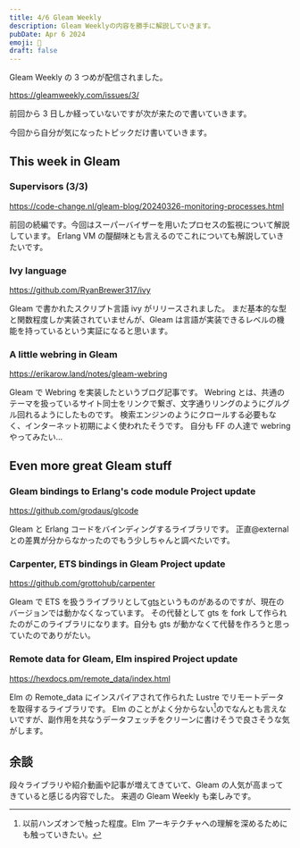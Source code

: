```yaml
---
title: 4/6 Gleam Weekly
description: Gleam Weeklyの内容を勝手に解説していきます。
pubDate: Apr 6 2024
emoji: 🦊
draft: false
---
```


Gleam Weekly の 3 つめが配信されました。

https://gleamweekly.com/issues/3/

前回から 3 日しか経っていないですが次が来たので書いていきます。

今回から自分が気になったトピックだけ書いていきます。

## This week in Gleam

### Supervisors (3/3)

https://code-change.nl/gleam-blog/20240326-monitoring-processes.html

前回の続編です。今回はスーパーバイザーを用いたプロセスの監視について解説しています。
Erlang VM の醍醐味とも言えるのでこれについても解説していきたいです。

### Ivy language

https://github.com/RyanBrewer317/ivy

Gleam で書かれたスクリプト言語 ivy がリリースされました。
まだ基本的な型と関数程度しか実装されていませんが、Gleam
は言語が実装できるレベルの機能を持っているという実証になると思います。

### A little webring in Gleam

https://erikarow.land/notes/gleam-webring

Gleam で Webring を実装したというブログ記事です。 Webring
とは、共通のテーマを扱っているサイト同士をリンクで繋ぎ、文字通りリングのようにグルグル回れるようにしたものです。
検索エンジンのようにクロールする必要もなく、インターネット初期によく使われたそうです。
自分も FF の人達で webring やってみたい...

## Even more great Gleam stuff

### Gleam bindings to Erlang's code module Project update

https://github.com/grodaus/glcode

Gleam と Erlang コードをバインディングするライブラリです。 正直@external
との差異が分からなかったのでもう少しちゃんと調べたいです。

### Carpenter, ETS bindings in Gleam Project update

https://github.com/grottohub/carpenter

Gleam で ETS
を扱うライブラリとして[gts](https://github.com/lunarmagpie/gts)というものがあるのですが、現在のバージョンでは動かなくなっています。
その代替として gts を fork して作られたのがこのライブラリになります。自分も gts
が動かなくて代替を作ろうと思っていたのでありがたい。

### Remote data for Gleam, Elm inspired Project update

https://hexdocs.pm/remote_data/index.html

Elm の Remote_data にインスパイアされて作られた Lustre
でリモートデータを取得するライブラリです。 Elm
のことがよく分からない[^1]のでなんとも言えないですが、副作用を共なうデータフェッチをクリーンに書けそうで良さそうな気がします。

## 余談

段々ライブラリや紹介動画や記事が増えてきていて、Gleam
の人気が高まってきていると感じる内容でした。 来週の Gleam Weekly も楽しみです。

[^1]: 以前ハンズオンで触った程度。Elm
    アーキテクチャへの理解を深めるためにも触っていきたい。
